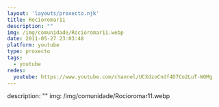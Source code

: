 ```yaml
---
layout: 'layouts/proxecto.njk'
title: Rocioromar11
description: ""
img: /img/comunidade/Rocioromar11.webp
date: 2011-05-27 23:03:48
platform: youtube
type: proxecto
tags:
  - youtube
redes:
  youtube: https://www.youtube.com/channel/UCXdzoCndf4D7Co2LuT-WOMg
---
```

description: ""
img: /img/comunidade/Rocioromar11.webp
